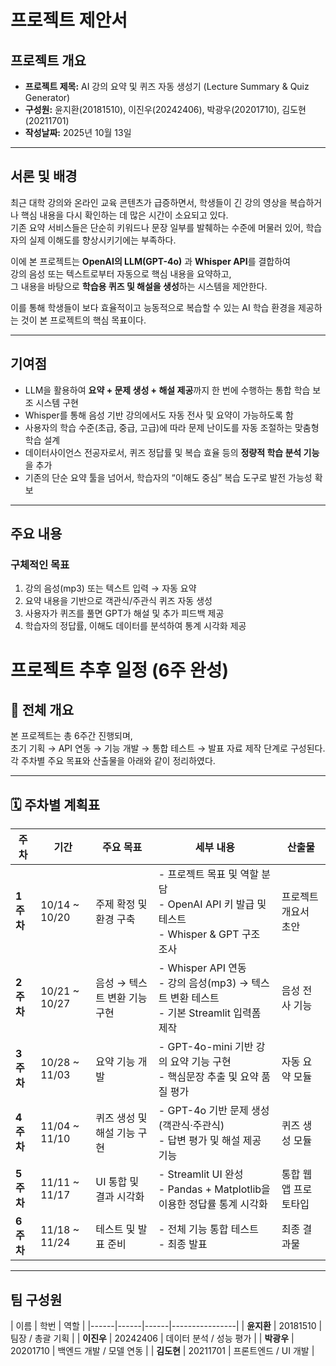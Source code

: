 # 프로젝트 제안서

## 프로젝트 개요
- **프로젝트 제목:** AI 강의 요약 및 퀴즈 자동 생성기 (Lecture Summary & Quiz Generator)  
- **구성원:** 윤지환(20181510), 이진우(20242406), 박광우(20201710), 김도현(20211701)   
- **작성날짜:** 2025년 10월 13일  

---

## 서론 및 배경
최근 대학 강의와 온라인 교육 콘텐츠가 급증하면서, 학생들이 긴 강의 영상을 복습하거나 핵심 내용을 다시 확인하는 데 많은 시간이 소요되고 있다.  
기존 요약 서비스들은 단순히 키워드나 문장 일부를 발췌하는 수준에 머물러 있어, 학습자의 실제 이해도를 향상시키기에는 부족하다.  

이에 본 프로젝트는 **OpenAI의 LLM(GPT-4o)** 과 **Whisper API**를 결합하여  
강의 음성 또는 텍스트로부터 자동으로 핵심 내용을 요약하고,  
그 내용을 바탕으로 **학습용 퀴즈 및 해설을 생성**하는 시스템을 제안한다.  

이를 통해 학생들이 보다 효율적이고 능동적으로 복습할 수 있는 AI 학습 환경을 제공하는 것이 본 프로젝트의 핵심 목표이다.

---

## 기여점
- LLM을 활용하여 **요약 + 문제 생성 + 해설 제공**까지 한 번에 수행하는 통합 학습 보조 시스템 구현  
- Whisper를 통해 음성 기반 강의에서도 자동 전사 및 요약이 가능하도록 함  
- 사용자의 학습 수준(초급, 중급, 고급)에 따라 문제 난이도를 자동 조절하는 맞춤형 학습 설계  
- 데이터사이언스 전공자로서, 퀴즈 정답률 및 복습 효율 등의 **정량적 학습 분석 기능**을 추가  
- 기존의 단순 요약 툴을 넘어서, 학습자의 “이해도 중심” 복습 도구로 발전 가능성 확보  

---

## 주요 내용

### 구체적인 목표
1. 강의 음성(mp3) 또는 텍스트 입력 → 자동 요약  
2. 요약 내용을 기반으로 객관식/주관식 퀴즈 자동 생성  
3. 사용자가 퀴즈를 풀면 GPT가 해설 및 추가 피드백 제공  
4. 학습자의 정답률, 이해도 데이터를 분석하여 통계 시각화 제공  



# 프로젝트 추후 일정 (6주 완성)

## 📅 전체 개요
본 프로젝트는 총 6주간 진행되며,  
초기 기획 → API 연동 → 기능 개발 → 통합 테스트 → 발표 자료 제작 단계로 구성된다.  
각 주차별 주요 목표와 산출물을 아래와 같이 정리하였다.

---

## 🗓 주차별 계획표

| 주차 | 기간 | 주요 목표 | 세부 내용 | 산출물 |
|------|------|------------|------------|---------|
| **1주차** | 10/14 ~ 10/20 | 주제 확정 및 환경 구축 | - 프로젝트 목표 및 역할 분담<br>- OpenAI API 키 발급 및 테스트<br>- Whisper & GPT 구조 조사 | 프로젝트 개요서 초안 |
| **2주차** | 10/21 ~ 10/27 | 음성 → 텍스트 변환 기능 구현 | - Whisper API 연동<br>- 강의 음성(mp3) → 텍스트 변환 테스트<br>- 기본 Streamlit 입력폼 제작 | 음성 전사 기능 |
| **3주차** | 10/28 ~ 11/03 | 요약 기능 개발 | - GPT-4o-mini 기반 강의 요약 기능 구현<br>- 핵심문장 추출 및 요약 품질 평가 | 자동 요약 모듈 |
| **4주차** | 11/04 ~ 11/10 | 퀴즈 생성 및 해설 기능 구현 | - GPT-4o 기반 문제 생성 (객관식·주관식)<br>- 답변 평가 및 해설 제공 기능 | 퀴즈 생성 모듈 |
| **5주차** | 11/11 ~ 11/17 | UI 통합 및 결과 시각화 | - Streamlit UI 완성<br>- Pandas + Matplotlib을 이용한 정답률 통계 시각화 | 통합 웹앱 프로토타입 |
| **6주차** | 11/18 ~ 11/24 | 테스트 및 발표 준비 | - 전체 기능 통합 테스트<br>-  최종 발표 | 최종 결과물 |

---



##  팀 구성원
| 이름 | 학번 | 역할 |
|------|------|------|----------------|
| **윤지환** | 20181510 |  팀장 / 총괄 기획 | 
| **이진우** | 20242406 | 데이터 분석 / 성능 평가 | 
| **박광우** | 20201710 | 백엔드 개발 / 모델 연동 | 
| **김도현** | 20211701 | 프론트엔드 / UI 개발 | 

